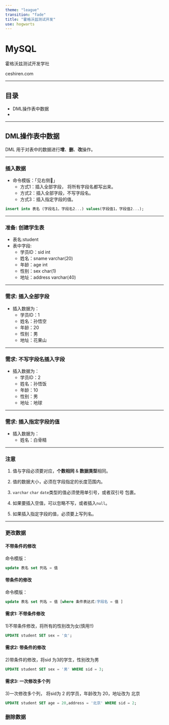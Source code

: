 ```yaml
---
theme: "league"
transition: "fade"
title: "霍格沃兹测试开发"
use: hogwarts
---
```


# MySQL

霍格沃兹测试开发学社

ceshiren.com


---


## 目录

- DML操作表中数据
- 


---

## DML操作表中数据

DML 用于对表中的数据进行**增**、**删**、**改**操作。



---



### 插入数据

- 命令模版：「见右侧🫱」
  - 方式1：插入全部字段， 将所有字段名都写出来。
  - 方式2：插入全部字段，不写字段名。
  - 方式3：插入指定字段的值。
  
```sql
insert into 表名 (字段名1，字段名2...) values(字段值1，字段值2...);
```



---



### 准备: 创建学生表

- 表名:student 
- 表中字段:
  - 学员ID：sid int
  - 姓名：sname varchar(20) 
  - 年龄：age int
  - 性别：sex char(1)
  - 地址：address varchar(40)


---




### 需求: 插入全部字段


- 插入数据为：
  - 学员ID：1
  - 姓名：孙悟空
  - 年龄：20
  - 性别：男
  - 地址：花果山


---



### 需求: 不写字段名插入字段


- 插入数据为：
  - 学员ID：2
  - 姓名：孙悟饭
  - 年龄：10
  - 性别：男
  - 地址：地球


---




### 需求: 插入指定字段的值

- 插入数据为：
  - 姓名：白骨精




---


### 注意

1. 值与字段必须要对应，**个数相同** & **数据类型**相同。 

1. 值的数据大小，必须在字段指定的长度范围内。

1. `varchar` `char` `date`类型的值必须使用单引号，或者双引号 包裹。 

1. 如果要插入空值，可以忽略不写，或者插入`null`。

1. 如果插入指定字段的值，必须要上写列名。


---

### 更改数据 

#### 不带条件的修改

命令模版：

```sql
update 表名 set 列名 = 值
```
#### 带条件的修改

命令模版：

```sql
update 表名 set 列名 = 值 [where 条件表达式:字段名 = 值 ]
```

#### 需求1: 不带条件修改

1)不带条件修改，将所有的性别改为女(慎用!!)

```sql
UPDATE student SET sex = '女';
```

#### 需求2: 带条件的修改

2)带条件的修改，将sid 为3的学生，性别改为男

```sql
UPDATE student SET sex = '男' WHERE sid = 3;
```

#### 需求3: 一次修改多个列

3)一次修改多个列， 将sid为 2 的学员，年龄改为 20，地址改为 北京

```sql
UPDATE student SET age = 20,address = '北京' WHERE sid = 2;
```


### 删除数据 